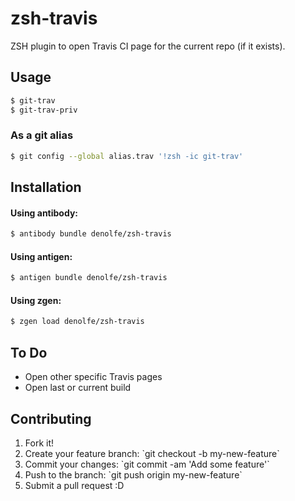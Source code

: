 # zsh-travis

ZSH plugin to open Travis CI page for the current repo (if it exists).

## Usage

```sh
$ git-trav
$ git-trav-priv
```

### As a git alias

```sh
$ git config --global alias.trav '!zsh -ic git-trav'
```

## Installation

#### Using antibody:

```sh
$ antibody bundle denolfe/zsh-travis
```

#### Using antigen:

```sh
$ antigen bundle denolfe/zsh-travis
```

#### Using zgen:

```sh
$ zgen load denolfe/zsh-travis
```

## To Do

- Open other specific Travis pages
- Open last or current build

## Contributing

1. Fork it!
2. Create your feature branch: \`git checkout -b my-new-feature\`
3. Commit your changes: \`git commit -am 'Add some feature'\`
4. Push to the branch: \`git push origin my-new-feature\`
5. Submit a pull request :D

